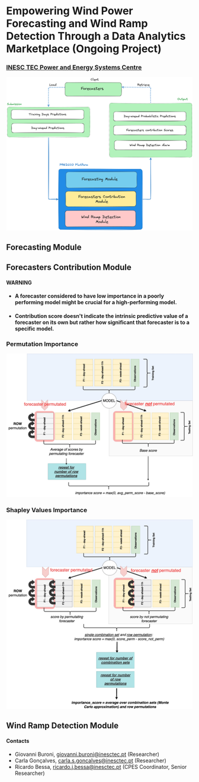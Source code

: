 # Empowering Wind Power Forecasting and Wind Ramp Detection Through a Data Analytics Marketplace (Ongoing Project)

### [INESC TEC Power and Energy Systems Centre](https://www.inesctec.pt/en/centres/cpes#intro)

<img src="img/schema_predico.png" alt="Image Alt Text" width="700"/>

## Forecasting Module

## Forecasters Contribution Module

#### WARNING

* #### A forecaster considered to have low importance in a poorly performing model might be crucial for a high-performing model.

* #### Contribution score doesn't indicate the intrinsic predictive value of a forecaster on its own but rather how significant that forecaster is to a specific model.


### Permutation Importance
<img src="img/permutation.jpg" alt="Image Alt Text" width="700"/>

### Shapley Values Importance
<img src="img/shapley.jpg" alt="Image Alt Text" width="700"/>

## Wind Ramp Detection Module

#### Contacts
* Giovanni Buroni, giovanni.buroni@inesctec.pt (Researcher)
* Carla Gonçalves, carla.s.goncalves@inesctec.pt (Researcher)
* Ricardo Bessa, ricardo.j.bessa@inesctec.pt (CPES Coordinator, Senior Researcher)




